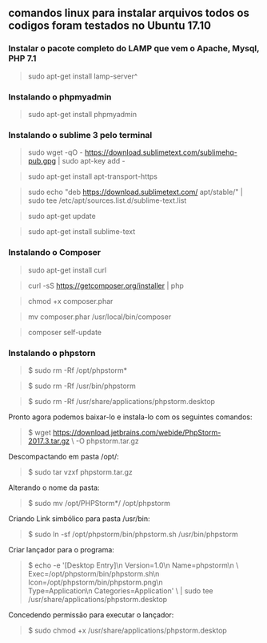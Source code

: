 ## comandos linux para instalar arquivos todos os codigos foram testados no Ubuntu 17.10


### Instalar o pacote completo do LAMP que vem o Apache, Mysql, PHP 7.1 
> sudo apt-get install lamp-server^


### Instalando o phpmyadmin
> sudo apt-get install phpmyadmin 


### Instalando o sublime 3 pelo terminal
> sudo wget -qO - https://download.sublimetext.com/sublimehq-pub.gpg | sudo apt-key add -

> sudo apt-get install apt-transport-https

> sudo echo "deb https://download.sublimetext.com/ apt/stable/" | sudo tee /etc/apt/sources.list.d/sublime-text.list

> sudo apt-get update

> sudo apt-get install sublime-text


### Instalando o Composer 
> sudo apt-get install curl

> curl -sS https://getcomposer.org/installer | php

> chmod +x composer.phar

> mv composer.phar /usr/local/bin/composer

> composer self-update

### Instalando o phpstorn

> $ sudo rm -Rf /opt/phpstorm*


> $ sudo rm -Rf /usr/bin/phpstorm


> $ sudo rm -Rf /usr/share/applications/phpstorm.desktop


Pronto agora podemos baixar-lo e instala-lo com os seguintes comandos:
> $ wget https://download.jetbrains.com/webide/PhpStorm-2017.3.tar.gz \ -O phpstorm.tar.gz

Descompactando em pasta /opt/:
> $ sudo tar vzxf phpstorm.tar.gz


Alterando o nome da pasta:
> $ sudo mv /opt/PHPStorm*/  /opt/phpstorm



Criando Link simbólico para pasta /usr/bin:


> $ sudo ln -sf /opt/phpstorm/bin/phpstorm.sh /usr/bin/phpstorm


Criar lançador para o programa:

> $ echo -e '[Desktop Entry]\n Version=1.0\n Name=phpstorm\n \ 
Exec=/opt/phpstorm/bin/phpstorm.sh\n Icon=/opt/phpstorm/bin/phpstorm.png\n \
 Type=Application\n Categories=Application' \ 
| sudo tee /usr/share/applications/phpstorm.desktop


Concedendo permissão para executar o lançador:
> $ sudo chmod +x /usr/share/applications/phpstorm.desktop